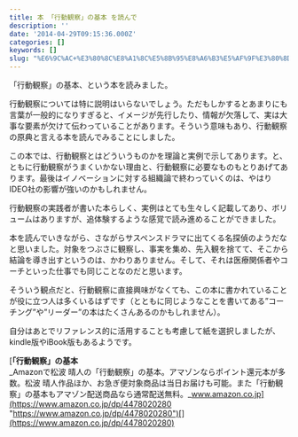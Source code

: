 ```yaml
---
title: 本 「行動観察」の基本 を読んで
description: ''
date: '2014-04-29T09:15:36.000Z'
categories: []
keywords: []
slug: "%E6%9C%AC+%E3%80%8C%E8%A1%8C%E5%8B%95%E8%A6%B3%E5%AF%9F%E3%80%8D%E3%81%AE%E5%9F%BA%E6%9C%AC+%E3%82%92%E8%AA%AD%E3%82%93%E3%81%A7"
---
```

「行動観察」の基本、という本を読みました。

行動観察については特に説明はいらないでしょう。ただもしかするとあまりにも言葉が一般的になりすぎると、イメージが先行したり、情報が欠落して、実は大事な要素が欠けて伝わっていることがあります。そういう意味もあり、行動観察の原典と言える本を読んでみることにしました。

この本では、行動観察とはどういうものかを理論と実例で示してあります。と、ともに行動観察がうまくいかない理由と、行動観察に必要なものもとりあげてあります。最後はイノベーションに対する組織論で終わっていくのは、やはりIDEO社の影響が強いのかもしれません。

行動観察の実践者が書いた本らしく、実例はとても生々しく記載してあり、ボリュームはありますが、追体験するような感覚で読み進めることができました。

本を読んでいきながら、さながらサスペンスドラマに出てくる名探偵のようだなと思いました。対象をつぶさに観察し、事実を集め、先入観を捨てて、そこから結論を導き出すというのは、かわりありません。そして、それは医療関係者やコーチといった仕事でも同じことなのだと思います。

そういう観点だと、行動観察に直接興味がなくても、この本に書かれていることが役に立つ人は多くいるはずです（とともに同じようなことを書いてある”コーチング”や”リーダー”の本はたくさんあるのかもしれません）。

自分はあとでリファレンス的に活用することも考慮して紙を選択しましたが、kindle版やiBook版もあるようです。

[**「行動観察」の基本**  
_Amazonで松波 晴人の「行動観察」の基本。アマゾンならポイント還元本が多数。松波 晴人作品ほか、お急ぎ便対象商品は当日お届けも可能。また「行動観察」の基本もアマゾン配送商品なら通常配送無料。_www.amazon.co.jp](https://www.amazon.co.jp/dp/4478020280 "https://www.amazon.co.jp/dp/4478020280")[](https://www.amazon.co.jp/dp/4478020280)